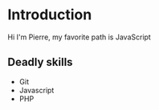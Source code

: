 # Introduction

Hi I'm Pierre, my favorite path is JavaScript

## Deadly skills
* Git
* Javascript
* PHP